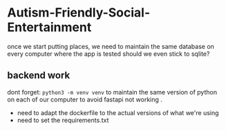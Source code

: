 # Autism-Friendly-Social-Entertainment

once we start putting places, we need to maintain the same database on every computer where the app is tested
should we even stick to sqlite?

## backend work
dont forget:
<code>python3 -m venv venv</code> to maintain the same version of python on each of our computer to avoid fastapi not working
.
- need to adapt the dockerfile to the actual versions of what we're using 
- need to set the requirements.txt
